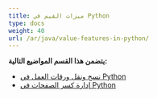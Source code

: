 ```yaml
---
title: ميزات القيم في Python
type: docs
weight: 40
url: /ar/java/value-features-in-python/
---
```


**يتضمن هذا القسم المواضيع التالية:** 
- [نسخ ونقل ورقات العمل في Python](/cells/ar/java/copying-and-moving-worksheets-in-python/)
- [إدارة كسر الصفحات في Python](/cells/ar/java/managing-page-breaks-in-python/)
